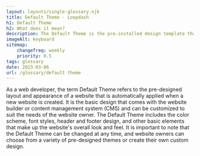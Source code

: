 ```yaml
--- 
layout: layouts/single-glossary.njk
title: Default Theme - Loopdash
h1: Default Theme
h2: What does it mean?
description: The Default Theme is the pre-installed design template that serves as the baseline for the appearance and functionality of a WordPress website.
imageAlt: keyboard
sitemap:
	changefreq: weekly
	priority: 0.5
tags: glossary
date: 2023-03-06
url: /glossary/default theme
---
```


As a web developer, the term Default Theme refers to the pre-designed layout and appearance of a website that is automatically applied when a new website is created. It is the basic design that comes with the website builder or content management system (CMS) and can be customized to suit the needs of the website owner. The Default Theme includes the color scheme, font styles, header and footer design, and other basic elements that make up the website's overall look and feel. It is important to note that the Default Theme can be changed at any time, and website owners can choose from a variety of pre-designed themes or create their own custom design.

